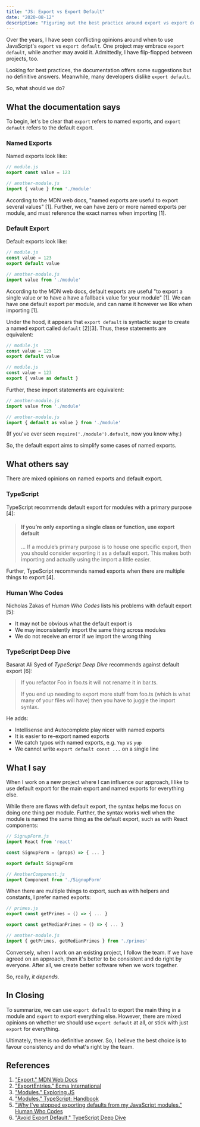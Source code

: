 ```yaml
---
title: "JS: Export vs Export Default"
date: "2020-08-12"
description: "Figuring out the best practice around export vs export default"
---
```


Over the years, I have seen conflicting opinions around when to use JavaScript's `export` vs `export default`. One project may embrace `export default`, while another may avoid it. Admittedly, I have flip-flopped between projects, too.

Looking for best practices, the documentation offers some suggestions but no definitive answers. Meanwhile, many developers dislike `export default`.

So, what should we do?

## What the documentation says

To begin, let's be clear that `export` refers to named exports, and `export default` refers to the default export.

### Named Exports
Named exports look like:

```js
// module.js
export const value = 123

// another-module.js
import { value } from './module'
```

According to the MDN web docs, "named exports are useful to export several values" [1]. Further, we can have zero or more named exports per module, and must reference the exact names when importing [1].


### Default Export

Default exports look like:

```js
// module.js
const value = 123
export default value

// another-module.js
import value from './module'
```

According to the MDN web docs, default exports are useful "to export a single value or to have a have a fallback value for your module" [1]. We can have one default export per module, and can name it however we like when importing [1].

Under the hood, it appears that `export default` is syntactic sugar to create a named export called `default` [2][3]. Thus, these statements are equivalent:

```js
// module.js
const value = 123
export default value
```

```js
// module.js
const value = 123
export { value as default }
```

Further, these import statements are equivalent:

```js
// another-module.js
import value from './module'
```

```js
// another-module.js
import { default as value } from './module'
```

(If you've ever seen `require('./module').default`, now you know why.)   

So, the default export aims to simplify some cases of named exports.

## What others say

There are mixed opinions on named exports and default export.

### TypeScript

TypeScript recommends default export for modules with a primary purpose [4]:

> #### If you’re only exporting a single class or function, use export default
> ... If a module’s primary purpose is to house one specific export, then you should consider exporting it as a default export. This makes both importing and actually using the import a little easier.

Further, TypeScript recommends named exports when there are multiple things to export [4].

### Human Who Codes

Nicholas Zakas of *Human Who Codes* lists his problems with default export [5]:

- It may not be obvious what the default export is
- We may inconsistently import the same thing across modules
- We do not receive an error if we import the wrong thing

### TypeScript Deep Dive

Basarat Ali Syed of *TypeScript Deep Dive* recommends against default export [6]:

> If you refactor Foo in foo.ts it will not rename it in bar.ts.
> 
> If you end up needing to export more stuff from foo.ts (which is what many of your files will have) then you have to juggle the import syntax.

He adds:

- Intellisense and Autocomplete play nicer with named exports
- It is easier to re-export named exports
- We catch typos with named exports, e.g. `Yup` vs `yup`
- We cannot write `export default const ...` on a single line

## What I say

When I work on a new project where I can influence our approach, I like to use default export for the main export and named exports for everything else.

While there are flaws with default export, the syntax helps me focus on doing one thing per module. Further, the syntax works well when the module is named the same thing as the default export, such as with React components:

```js
// SignupForm.js
import React from 'react'

const SignupForm = (props) => { ... }

export default SignupForm

// AnotherComponent.js
import Component from './SignupForm'
```

When there are multiple things to export, such as with helpers and constants, I prefer named exports:

```js
// primes.js
export const getPrimes = () => { ... }

export const getMedianPrimes = () => { ... }

// another-module.js
import { getPrimes, getMedianPrimes } from './primes'
```

Conversely, when I work on an existing project, I follow the team. If we have agreed on an approach, then it's better to be consistent and do right by everyone. After all, we create better software when we work together.

So, really, *it depends*.


## In Closing

To summarize, we can use `export default` to export the main thing in a module and `export` to export everything else. However, there are mixed opinions on whether we should use `export default` at all, or stick with just `export` for everything.

Ultimately, there is no definitive answer. So, I believe the best choice is to favour consistency and do what's right by the team.

## References

1. ["Export." MDN Web Docs](https://developer.mozilla.org/en-US/docs/web/javascript/reference/statements/export)
2. ["ExportEntries." Ecma International](https://tc39.es/ecma262/#sec-exports-static-semantics-exportentries)
3. ["Modules." Exploring JS](https://exploringjs.com/es6/ch_modules.html)
4. ["Modules." TypeScript: Handbook](https://www.typescriptlang.org/docs/handbook/modules.html)
5. ["Why I've stopped exporting defaults from my JavaScript modules." Human Who Codes](https://humanwhocodes.com/blog/2019/01/stop-using-default-exports-javascript-module/)
6. ["Avoid Export Default." TypeScript Deep Dive](https://basarat.gitbook.io/typescript/main-1/defaultisbad)
